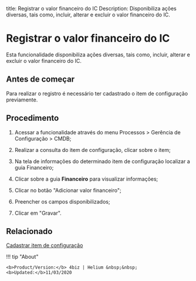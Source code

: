 title: Registrar o valor financeiro do IC
Description: Disponibiliza ações diversas, tais como, incluir, alterar e excluir o valor financeiro do IC.
# Registrar o valor financeiro do IC

Esta funcionalidade disponibiliza ações diversas, tais como, incluir, alterar e
excluir o valor financeiro do IC.

Antes de começar
--------------------

Para realizar o registro é necessário ter cadastrado o item de configuração
previamente.

Procedimento
----------------

1.  Acessar a funcionalidade através do menu Processos \> Gerência de
    Configuração \> CMDB;

2.  Realizar a consulta do item de configuração, clicar sobre o item;

3.  Na tela de informações do determinado item de configuração localizar a guia
    Financeiro;

4.  Clicar sobre a guia **Financeiro** para visualizar informações;

5.  Clicar no botão "Adicionar valor financeiro";

6.  Preencher os campos disponibilizados;

7.  Clicar em "Gravar".


Relacionado
-----------

[Cadastrar item de configuração](/pt-br/4biz-helium/processes/configuration/use/register-CI.html)

!!! tip "About"

    <b>Product/Version:</b> 4biz | Helium &nbsp;&nbsp;
    <b>Updated:</b>11/03/2020
